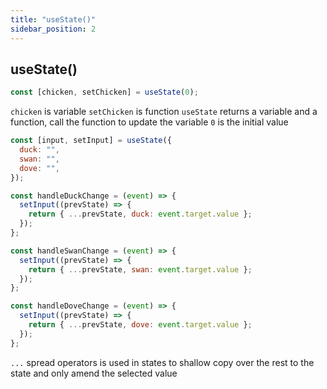 ```yaml
---
title: "useState()"
sidebar_position: 2
---
```


## useState()

```jsx title="simple state"
const [chicken, setChicken] = useState(0);
```

`chicken` is variable
`setChicken` is function
`useState` returns a variable and a function, call the function to update the variable
`0` is the initial value

```jsx title="multi states"
const [input, setInput] = useState({
  duck: "",
  swan: "",
  dove: "",
});

const handleDuckChange = (event) => {
  setInput((prevState) => {
    return { ...prevState, duck: event.target.value };
  });
};

const handleSwanChange = (event) => {
  setInput((prevState) => {
    return { ...prevState, swan: event.target.value };
  });
};

const handleDoveChange = (event) => {
  setInput((prevState) => {
    return { ...prevState, dove: event.target.value };
  });
};
```

`...` spread operators is used in states to shallow copy over the rest to the state and only amend the selected value

